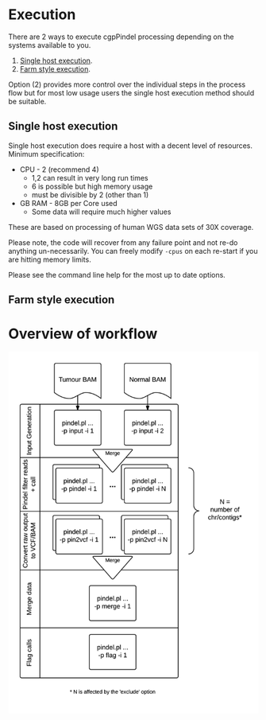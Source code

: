 # Execution

There are 2 ways to execute cgpPindel processing depending on the systems available to you.

1. [Single host execution](#Single-host-execution).
2. [Farm style execution](#Farm-style-execution).

Option (2) provides more control over the individual steps in the process flow but for most low usage users the single host execution method should be suitable.

## Single host execution

Single host execution does require a host with a decent level of resources.  Minimum specification:

* CPU - 2 (recommend 4)
    * 1,2 can result in very long run times
    * 6 is possible but high memory usage
    * must be divisible by 2 (other than 1)
* GB RAM - 8GB per Core used
    * Some data will require much higher values

These are based on processing of human WGS data sets of 30X coverage.

Please note, the code will recover from any failure point and not re-do anything
un-necessarily.  You can freely modify `-cpus` on each re-start if you are hitting memory limits.

Please see the command line help for the most up to date options.


## Farm style execution

# Overview of workflow

![](images/cgpPindelDetailed.png)
